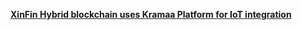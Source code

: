 
**[XinFin Hybrid blockchain uses Kramaa Platform for IoT integration](https://medium.com/kramaa/xinfin-hybrid-blockchain-uses-kramaa-platform-for-iot-integration-7947dde58291)**
